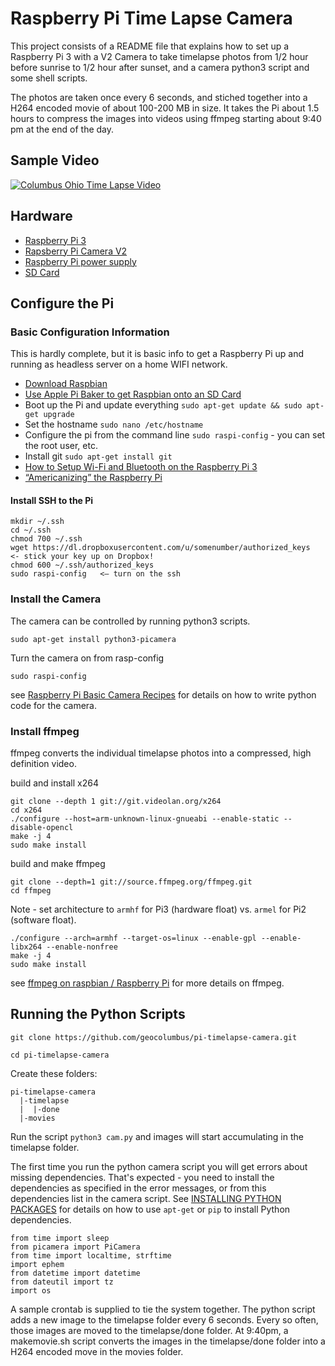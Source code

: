 # Raspberry Pi Time Lapse Camera

This project consists of a README file that explains how to set up a Raspberry Pi 3 with a V2 Camera to take timelapse photos from 1/2 hour before sunrise to 1/2 hour after sunset, and a camera python3 script and some shell scripts.

The photos are taken once every 6 seconds, and stiched together into a H264 encoded movie of about 100-200 MB in size. It takes the Pi about 1.5 hours to compress the images into videos using ffmpeg starting about 9:40 pm at the end of the day. 

## Sample Video

[![Columbus Ohio Time Lapse Video](https://img.youtube.com/vi/PmDKXX1XHno/0.jpg)](https://www.youtube.com/watch?v=PmDKXX1XHno)

## Hardware

* [Raspberry Pi 3](https://www.amazon.com/Raspberry-Model-A1-2GHz-64-bit-quad-core/dp/B01CD5VC92/ref=sr_1_3?s=pc&ie=UTF8&qid=1499880702&sr=1-3&keywords=raspberry+pi+3)
* [Rapsberry Pi Camera V2](https://www.amazon.com/Raspberry-Pi-Camera-Module-Megapixel/dp/B01ER2SKFS/ref=sr_1_3?s=electronics&ie=UTF8&qid=1499880820&sr=1-3&keywords=raspberry+pi+3+camera)
* [Raspberry Pi power supply](https://www.amazon.com/CanaKit-Raspberry-Supply-Adapter-Charger/dp/B00MARDJZ4/ref=sr_1_1?s=electronics&ie=UTF8&qid=1499880799&sr=1-1-spons&keywords=raspberry+pi+3+power+supply&psc=1)
* [SD Card](https://www.amazon.com/SanDisk-microSDHC-Standard-Packaging-SDSQUNC-032G-GN6MA/dp/B010Q57T02/ref=pd_bxgy_147_img_2?_encoding=UTF8&psc=1&refRID=N2HGSMWD8V6H4245YZ9P)

## Configure the Pi

### Basic Configuration Information

This is hardly complete, but it is basic info to get a Raspberry Pi up and running as headless server on a home WIFI network.

* [Download Raspbian](https://www.raspberrypi.org/downloads/)
* [Use Apple Pi Baker to get Raspbian onto an SD Card](https://www.tweaking4all.com/hardware/raspberry-pi/macosx-apple-pi-baker/)
* Boot up the Pi and update everything ```sudo apt-get update && sudo apt-get upgrade```
* Set the hostname ```sudo nano /etc/hostname```
* Configure the pi from the command line ```sudo raspi-config``` - you can set the root user, etc.
* Install git ```sudo apt-get install git```
* [How to Setup Wi-Fi and Bluetooth on the Raspberry Pi 3](http://www.makeuseof.com/tag/setup-wi-fi-bluetooth-raspberry-pi-3/)
* [“Americanizing” the Raspberry Pi](http://rohankapoor.com/2012/04/americanizing-the-raspberry-pi/)

#### Install SSH to the Pi

```
mkdir ~/.ssh
cd ~/.ssh
chmod 700 ~/.ssh
wget https://dl.dropboxusercontent.com/u/somenumber/authorized_keys  <- stick your key up on Dropbox!
chmod 600 ~/.ssh/authorized_keys
sudo raspi-config   <— turn on the ssh
```

### Install the Camera

The camera can be controlled by running python3 scripts.

```sudo apt-get install python3-picamera```

Turn the camera on from rasp-config

```sudo raspi-config```

see [Raspberry Pi Basic Camera Recipes](http://picamera.readthedocs.io/en/release-1.13/recipes1.html) for details on how to write python code for the camera.

### Install ffmpeg

ffmpeg converts the individual timelapse photos into a compressed, high definition video.

build and install x264
```
git clone --depth 1 git://git.videolan.org/x264
cd x264
./configure --host=arm-unknown-linux-gnueabi --enable-static --disable-opencl
make -j 4
sudo make install
``` 
build and make ffmpeg
```
git clone --depth=1 git://source.ffmpeg.org/ffmpeg.git
cd ffmpeg
```
Note - set architecture to ```armhf``` for Pi3 (hardware float) vs. ```armel``` for Pi2 (software float).
```
./configure --arch=armhf --target-os=linux --enable-gpl --enable-libx264 --enable-nonfree
make -j 4
sudo make install
```

see [ffmpeg on raspbian / Raspberry Pi](http://hannes.enjoys.it/blog/2016/03/ffmpeg-on-raspbian-raspberry-pi/
) for more details on ffmpeg.

## Running the Python Scripts

```git clone https://github.com/geocolumbus/pi-timelapse-camera.git```

```cd pi-timelapse-camera```

Create these folders:

```
pi-timelapse-camera
  |-timelapse
  |  |-done
  |-movies
```

Run the script ```python3 cam.py``` and images will start accumulating in the timelapse folder.

The first time you run the python camera script you will get errors about missing dependencies. That's expected - you need to install the dependencies as specified in the error messages, or from this dependencies list in the camera script. See [INSTALLING PYTHON PACKAGES](https://www.raspberrypi.org/documentation/linux/software/python.md) for details on how to use ```apt-get``` or ```pip``` to install Python dependencies.

```
from time import sleep
from picamera import PiCamera
from time import localtime, strftime
import ephem
from datetime import datetime
from dateutil import tz
import os
```

A sample crontab is supplied to tie the system together. The python script adds a new image to the timelapse folder every 6 seconds. Every so often, those images are moved to the timelapse/done folder. At 9:40pm, a makemovie.sh script converts the images in the timelapse/done folder into a H264 encoded move in the movies folder.
